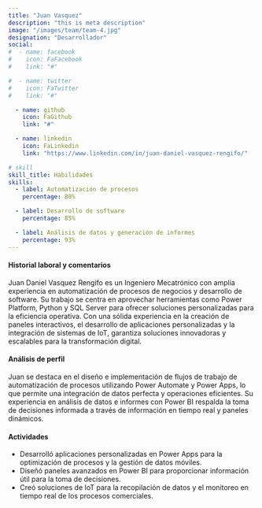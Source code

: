 ```yaml
---
title: "Juan Vasquez"
description: "this is meta description"
image: "/images/team/team-4.jpg"
designation: "Desarrollador"
social:
#  - name: facebook
#    icon: FaFacebook
#    link: "#"

#  - name: twitter
#    icon: FaTwitter
#    link: "#"

  - name: github
    icon: FaGithub
    link: "#"

  - name: linkedin
    icon: FaLinkedin
    link: "https://www.linkedin.com/in/juan-daniel-vasquez-rengifo/"

# skill
skill_title: Habilidades
skills:
  - label: Automatización de procesos
    percentage: 80%

  - label: Desarrollo de software
    percentage: 85%

  - label: Análisis de datos y generación de informes
    percentage: 93%
---
```


#### Historial laboral y comentarios

Juan Daniel Vasquez Rengifo es un Ingeniero Mecatrónico con amplia experiencia en automatización de procesos de negocios y desarrollo de software. Su trabajo se centra en aprovechar herramientas como Power Platform, Python y SQL Server para ofrecer soluciones personalizadas para la eficiencia operativa. Con una sólida experiencia en la creación de paneles interactivos, el desarrollo de aplicaciones personalizadas y la integración de sistemas de IoT, garantiza soluciones innovadoras y escalables para la transformación digital.

#### Análisis de perfil

Juan se destaca en el diseño e implementación de flujos de trabajo de automatización de procesos utilizando Power Automate y Power Apps, lo que permite una integración de datos perfecta y operaciones eficientes. Su experiencia en análisis de datos e informes con Power BI respalda la toma de decisiones informada a través de información en tiempo real y paneles dinámicos.

#### Actividades

- Desarrolló aplicaciones personalizadas en Power Apps para la optimización de procesos y la gestión de datos móviles.
- Diseñó paneles avanzados en Power BI para proporcionar información útil para la toma de decisiones.
- Creó soluciones de IoT para la recopilación de datos y el monitoreo en tiempo real de los procesos comerciales.